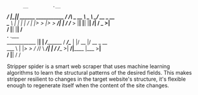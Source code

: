 
          __         .__                            
  _______/  |________|__|_____ ______   ___________ 
 /  ___/\   __\_  __ \  \____ \\____ \_/ __ \_  __ \
 \___ \  |  |  |  | \/  |  |_> >  |_> >  ___/|  | \/
/____  > |__|  |__|  |__|   __/|   __/ \___  >__|   
     \/                 |__|   |__|        \/       
               .__    .___            
  ____________ |__| __| _/___________ 
 /  ___/\____ \|  |/ __ |/ __ \_  __ \
 \___ \ |  |_> >  / /_/ \  ___/|  | \/
/____  >|   __/|__\____ |\___  >__|   
     \/ |__|           \/    \/       


Stripper spider is a smart web scraper that uses machine learning algorithms to learn the structural patterns of the desired fields.
This makes stripper resilient to changes in the target website's structure, it's flexible enough to regenerate itself when the content of the site changes.



